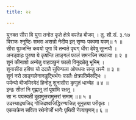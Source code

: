 ```yaml
---
title: २२

---
```

युनक्त सीरा वि युगा तनोत कृते क्षेत्रे वपतेह बीजम् । तु. शौ.सं. ३.१७  
विराजः श्नुष्टिः सभरा असन्नो नेदीय इत् सृण्यः पक्वमा यवम्॥ १ ॥  
सीरा युञ्जन्ति कवयो युगा वि तन्वते पृथग् धीरा देवेषु सुम्नयौ ।  
अनड्वाहः पुरुषा ये कृषन्ति लाङ्गलं फालं समनज्मि स्फात्या ॥ २ ॥  
शुनं कीनाशो अन्येतु वाहाञ्छुनं फालो विनुदन्नेतु भूमिम् ।  
शुनासीरा हविषा यो ददातै सुपिण्पला ओषधयः सन्तु तस्मै ॥ ३ ॥  
शुनं नरो लाङ्गलेनानडुद्भिर्भगः फालैः क्षेत्रपतिर्मरुद्भिः ।  
पर्यन्यो बीजमिरयेदं हिनोतु शुनासीरा कृणुतं धान्येह ॥ ४ ॥  
इन्द्रः सीतां नि गृह्णातु तां पूषाभि रक्षतु ।  
सा नः पयस्वती दुहामुत्तरामुत्तरां समाम् ॥॥ ५ ॥  
उदस्थाद्रथजिद् गोजिदश्वजिद्धिरण्यजित् सूनृतया परीवृतः ।  
एकचक्रेण सविता रथेनोर्जो भागैः पृथिवी नेत्यापृणन्॥ ६ ॥  
  